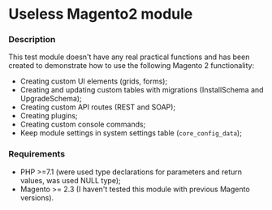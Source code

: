 # Useless Magento2 module

### Description

This test module doesn't have any real practical functions and has been created to demonstrate how to use the following Magento 2 functionality:
- Creating custom UI elements (grids, forms);
- Creating and updating custom tables with migrations (InstallSchema and UpgradeSchema);
- Creating custom API routes (REST and SOAP);
- Creating plugins;
- Creating custom console commands;
- Keep module settings in system settings table (`core_config_data`); 

### Requirements
- PHP >=7.1 (were used type declarations for parameters and return values, was used NULL type);
- Magento >= 2.3 (I haven't tested this module with previous Magento versions).